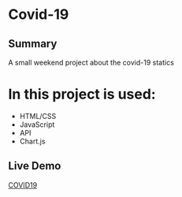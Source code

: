 # Covid-19


## Summary
A small weekend project about the covid-19 statics

# In this project is used:
* HTML/CSS
* JavaScript
* API
* Chart.js



## Live Demo
[COVID19](https://covid19-s-statics.netlify.app/)
